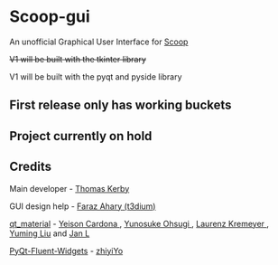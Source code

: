 # Scoop-gui
An unofficial Graphical User Interface for [Scoop](https://scoop.sh/)

~~V1 will be built with the tkinter library~~

V1 will be built with the pyqt and pyside library

## First release only has working buckets

## Project currently on hold

## Credits

Main developer - [Thomas Kerby](https://github.com/TXOG)

GUI design help - [Faraz Ahary (t3dium)](https://github.com/t3dium)

[qt_material](https://github.com/UN-GCPDS/qt-material) - [Yeison Cardona ](https://github.com/YeisonCardona), [Yunosuke Ohsugi ](https://github.com/5yutan5), [Laurenz Kremeyer ](https://github.com/kremeyer), [Yuming Liu](https://github.com/yuriok) and [Jan L](https://github.com/sitic)

[PyQt-Fluent-Widgets](https://github.com/zhiyiYo/PyQt-Fluent-Widgets) - [zhiyiYo](https://github.com/zhiyiYo)
